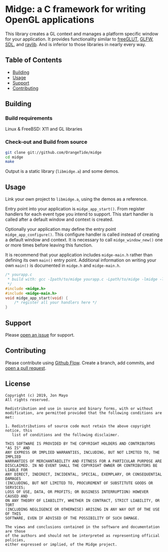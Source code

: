 # Midge: a C framework for writing OpenGL applications

This library creates a GL context and manages a platform specific window for your application. It provides functionality similar to [freeGLUT](http://freeglut.sourceforge.net/), [GLFW](http://www.glfw.org/), [SDL](https://www.libsdl.org/), and [raylib](http://www.raylib.com/). And is inferior to those libraries in nearly every way.

## Table of Contents

- [Building](#building)
- [Usage](#usage)
- [Support](#support)
- [Contributing](#contributing)

## Building

### Build requirements

Linux & FreeBSD: X11 and GL libraries

### Check-out and Build from source

```sh
git clone git://github.com/OrangeTide/midge
cd midge
make
```

Output is a static library (`libmidge.a`) and some demos.

## Usage

Link your own project to `libmidge.a`, using the demos as a reference.

Entry point into your application is `midge_app_start()`. From register handlers for each event type you intend to support. This start handler is called after a default window and context is created.

Optionally your application may define the entry point `midge_app_configure()`. This configure handler is called instead of creating a default window and context. It is necessary to call `midge_window_new()` one or more times before leaving this function.

It is recommend that your application includes `midge-main.h` rather than defining its own `main()` entry point. Additional information on writing your own `main()` is documented in `midge.h` and `midge-main.h`.

```c
/* yourapp.c
 * build with: gcc -Ipath/to/midge yourapp.c -Lpath/to/midge -lmidge -lmidge -lGL -lX11 -o yourapp
 */
#include <midge.h>
#include <midge-main.h>
void midge_app_start(void) {
    /* register all your handlers here */
}
```

## Support

Please [open an issue](https://github.com/OrangeTide/midge/issues/new) for support.

## Contributing

Please contribute using [Github Flow](https://guides.github.com/introduction/flow/). Create a branch, add commits, and [open a pull request](https://github.com/OrangeTide/midge/compare/).

## License

```
Copyright (c) 2019, Jon Mayo
All rights reserved.

Redistribution and use in source and binary forms, with or without
modification, are permitted provided that the following conditions are met:

1. Redistributions of source code must retain the above copyright notice, this
   list of conditions and the following disclaimer.

THIS SOFTWARE IS PROVIDED BY THE COPYRIGHT HOLDERS AND CONTRIBUTORS "AS IS" AND
ANY EXPRESS OR IMPLIED WARRANTIES, INCLUDING, BUT NOT LIMITED TO, THE IMPLIED
WARRANTIES OF MERCHANTABILITY AND FITNESS FOR A PARTICULAR PURPOSE ARE
DISCLAIMED. IN NO EVENT SHALL THE COPYRIGHT OWNER OR CONTRIBUTORS BE LIABLE FOR
ANY DIRECT, INDIRECT, INCIDENTAL, SPECIAL, EXEMPLARY, OR CONSEQUENTIAL DAMAGES
(INCLUDING, BUT NOT LIMITED TO, PROCUREMENT OF SUBSTITUTE GOODS OR SERVICES;
LOSS OF USE, DATA, OR PROFITS; OR BUSINESS INTERRUPTION) HOWEVER CAUSED AND
ON ANY THEORY OF LIABILITY, WHETHER IN CONTRACT, STRICT LIABILITY, OR TORT
(INCLUDING NEGLIGENCE OR OTHERWISE) ARISING IN ANY WAY OUT OF THE USE OF THIS
SOFTWARE, EVEN IF ADVISED OF THE POSSIBILITY OF SUCH DAMAGE.

The views and conclusions contained in the software and documentation are those
of the authors and should not be interpreted as representing official policies,
either expressed or implied, of the Midge project.
```
